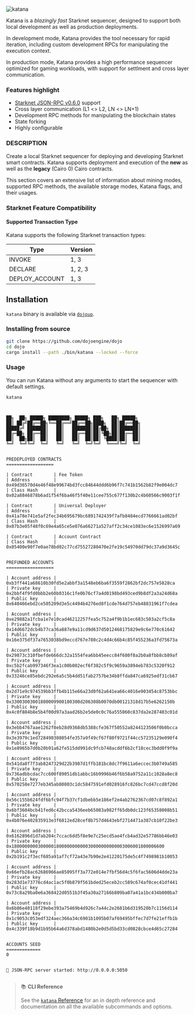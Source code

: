 ![katana](/katana-icon-word.png)

Katana is a _blazingly fast_ Starknet sequencer, designed to support both local development as well as production deployments.

In development mode, Katana provides the tool necessary for rapid iteration, including custom development RPCs for manipulating the execution context.

In production mode, Katana provides a high performance sequencer optimized for gaming workloads, with support for settlment and cross layer communication.

### Features highlight

- [Starknet JSON-RPC v0.6.0](https://github.com/starkware-libs/starknet-specs/tree/v0.6.0) support
- Cross layer communication (L1 <> L2, LN <> LN+1)
- Development RPC methods for manipulating the blockchain states
- State forking
- Highly configurable

### DESCRIPTION

Create a local Starknet sequencer for deploying and developing Starknet smart contracts. Katana supports deployment and execution of the **new** as well as the **legacy** (Cairo 0) Cairo contracts.

This section covers an extensive list of information about mining modes, supported RPC methods, the available storage modes, Katana flags, and their usages.

### Starknet Feature Compatibility

#### Supported Transaction Type

Katana supports the following Starknet transaction types:

| Type           | Version |
| -------------- | ------- |
| INVOKE         | 1, 3    |
| DECLARE        | 1, 2, 3 |
| DEPLOY_ACCOUNT | 1, 3    |

## Installation

`katana` binary is available via [`dojoup`](/getting-started/quick-start.md).

### Installing from source

```sh
git clone https://github.com/dojoengine/dojo
cd dojo
cargo install --path ./bin/katana --locked --force
```

### Usage

You can run Katana without any arguments to start the sequencer with default settings.

```console
katana
```

```console


██╗  ██╗ █████╗ ████████╗ █████╗ ███╗   ██╗ █████╗
██║ ██╔╝██╔══██╗╚══██╔══╝██╔══██╗████╗  ██║██╔══██╗
█████╔╝ ███████║   ██║   ███████║██╔██╗ ██║███████║
██╔═██╗ ██╔══██║   ██║   ██╔══██║██║╚██╗██║██╔══██║
██║  ██╗██║  ██║   ██║   ██║  ██║██║ ╚████║██║  ██║
╚═╝  ╚═╝╚═╝  ╚═╝   ╚═╝   ╚═╝  ╚═╝╚═╝  ╚═══╝╚═╝  ╚═╝


PREDEPLOYED CONTRACTS
==================

| Contract        | Fee Token
| Address         | 0x49d36570d4e46f48e99674bd3fcc84644ddd6b96f7c741b1562b82f9e004dc7
| Class Hash      | 0x02a8846878b6ad1f54f6ba46f5f40e11cee755c677f130b2c4b60566c9003f1f

| Contract        | Universal Deployer
| Address         | 0x41a78e741e5af2fec34b695679bc6891742439f7afb8484ecd7766661ad02bf
| Class Hash      | 0x07b3e05f48f0c69e4a65ce5e076a66271a527aff2c34ce1083ec6e1526997a69

| Contract        | Account Contract
| Class Hash      | 0x05400e90f7e0ae78bd02c77cd75527280470e2fe19c54970dd79dc37a9d3645c


PREFUNDED ACCOUNTS
==================

| Account address |  0xb3ff441a68610b30fd5e2abbf3a1548eb6ba6f3559f2862bf2dc757e5828ca
| Private key     |  0x2bbf4f9fd0bbb2e60b0316c1fe0b76cf7a4d0198bd493ced9b8df2a3a24d68a
| Public key      |  0x640466ebd2ce505209d3e5c4494b4276ed8f1cde764d757eb48831961f7cdea

| Account address |  0xe29882a1fcba1e7e10cad46212257fea5c752a4f9b1b1ec683c503a2cf5c8a
| Private key     |  0x14d6672dcb4b77ca36a887e9a11cd9d637d5012468175829e9c6e770c61642
| Public key      |  0x16e375df37a7653038bd9eccd767e780c2c4d4c66b4c85f455236a3fd75673a

| Account address |  0x29873c310fbefde666dc32a1554fea6bb45eecc84f680f8a2b0a8fbb8cb89af
| Private key     |  0xc5b2fcab997346f3ea1c00b002ecf6f382c5f9c9659a3894eb783c5320f912
| Public key      |  0x33246ce85ebdc292e6a5c5b4dd51fab2757be34b8ffda847ca6925edf31cb67

| Account address |  0x2d71e9c974539bb3ffb4b115e66a23d0f62a641ea66c4016e903454c8753bbc
| Private key     |  0x33003003001800009900180300d206308b0070db00121318d17b5e6262150b
| Public key      |  0x4c0f884b8e5b4f00d97a3aad26b2e5de0c0c76a555060c837da2e287403c01d

| Account address |  0x3ebb4767aae1262f8eb28d9368db5388cfe367f50552a8244123506f0b0bcca
| Private key     |  0x3e3979c1ed728490308054fe357a9f49cf67f80f9721f44cc57235129e090f4
| Public key      |  0x1e8965b7d0b20b91a62fe515dd991dc9fcb748acddf6b2cf18cec3bdd0f9f9a

| Account address |  0x541da8f7f3ab8247329d22b3987d1ffb181bc8dc7f9611a6eccec3b0749a585
| Private key     |  0x736adbbcdac7cc600f89051db1abbc16b9996b46f6b58a9752a11c1028a8ec8
| Public key      |  0x570258e7277eb345ab80803c1dc5847591efd028916fc826bc7cd47ccd8f20d

| Account address |  0x56c155b624fdf6bfc94f7b37cf1dbebb5e186ef2e4ab2762367cd07c8f892a1
| Private key     |  0x6bf3604bcb41fed6c42bcca5436eeb65083a982ff65db0dc123f65358008b51
| Public key      |  0x4b076e402835913e3f6812ed28cef8b757d4643ebf2714471a387cb10f22be3

| Account address |  0x6162896d1d7ab204c7ccac6dd5f8e9e7c25ecd5ae4fcb4ad32e57786bb46e03
| Private key     |  0x1800000000300000180000000000030000000000003006001800006600
| Public key      |  0x2b191c2f3ecf685a91af7cf72a43e7b90e2e41220175de5c4f7498981b10053

| Account address |  0x66efb28ac62686966ae85095ff3a772e014e7fbf56d4c5f6fac5606d4dde23a
| Private key     |  0x283d1e73776cd4ac1ac5f0b879f561bded25eceb2cc589c674af0cec41df441
| Public key      |  0x73c8a29ba0e6a368422d0551b3f45a30a27166b809ba07a41a1bc434b000ba7

| Account address |  0x6b86e40118f29ebe393a75469b4d926c7a44c2e2681b6d319520b7c1156d114
| Private key     |  0x1c9053c053edf324aec366a34c6901b1095b07af69495bffec7d7fe21effb1b
| Public key      |  0x4c339f18b9d1b95b64a6d378abd1480b2e0d5d5bd33cd0828cbce4d65c27284


ACCOUNTS SEED
=============
0


🚀 JSON-RPC server started: http://0.0.0.0:5050


```

> 📚 **CLI Reference**
>
> See the [`katana` Reference](/toolchain/katana/cli-reference.md) for an in depth reference and documentation on all the available subcommands and options.
